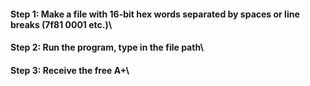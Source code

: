 #### Step 1: Make a file with 16-bit hex words separated by spaces or line breaks (7f81 0001 etc.)\
#### Step 2: Run the program, type in the file path\
#### Step 3: Receive the free A+\
